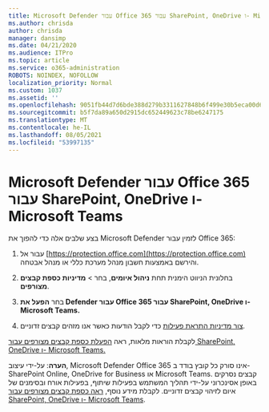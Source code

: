 ```yaml
---
title: Microsoft Defender עבור Office 365 עבור SharePoint, OneDrive ו- Microsoft Teams
ms.author: chrisda
author: chrisda
manager: dansimp
ms.date: 04/21/2020
ms.audience: ITPro
ms.topic: article
ms.service: o365-administration
ROBOTS: NOINDEX, NOFOLLOW
localization_priority: Normal
ms.custom: 1037
ms.assetid: ''
ms.openlocfilehash: 9051fb44d7d6bde388d279b3311627848b6f499e30b5eca00d6a47cef105fb77
ms.sourcegitcommit: b5f7da89a650d2915dc652449623c78be6247175
ms.translationtype: MT
ms.contentlocale: he-IL
ms.lasthandoff: 08/05/2021
ms.locfileid: "53997135"
---
```

# <a name="microsoft-defender-for-office-365-for-sharepoint-onedrive-and-microsoft-teams"></a>Microsoft Defender עבור Office 365 עבור SharePoint, OneDrive ו- Microsoft Teams

בצע שלבים אלה כדי להפוך את Microsoft Defender לזמין עבור Office 365:

1. עבור אל [https://protection.office.com](https://protection.office.com) והירשם באמצעות חשבון מנהל מערכת כללי או מנהל אבטחה.

2. בחלונית הניווט הימנית תחת **ניהול איומים**, בחר  \> **מדיניות כספת קבצים מצורפים**.

3. בחר **הפעל את Defender עבור Office 365 עבור SharePoint, OneDrive ו- Microsoft Teams.**

4. [צור מדיניות התראת פעילות](/microsoft-365/compliance/create-activity-alerts) כדי לקבל הודעות כאשר אנו מזהים קבצים זדוניים.

לקבלת הוראות מלאות, ראה [הפעלת כספת קבצים מצורפים עבור SharePoint, OneDrive ו- Microsoft Teams.](/microsoft-365/security/office-365-security/turn-on-atp-for-spo-odb-and-teams)

**הערה**: על-ידי עיצוב, Microsoft Defender Office 365 אינו סורק כל קובץ בודד ב- SharePoint Online, OneDrive for Business או Microsoft Teams. קבצים נסרקים באופן אסינכרוני על-ידי תהליך המשתמש בפעילות שיתוף, בפעילות אורח ובסימנים של איום לזיהוי קבצים זדוניים. לקבלת מידע נוסף, [ראה כספת קבצים מצורפים עבור SharePoint, OneDrive ו- Microsoft Teams](/microsoft-365/security/office-365-security/atp-for-spo-odb-and-teams).
